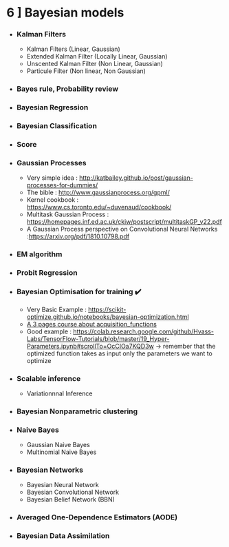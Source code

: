 
 # 6 ] Bayesian models
 
- ### Kalman Filters
  - Kalman Filters (Linear, Gaussian)
  - Extended Kalman Filter (Locally Linear, Gaussian)
  - Unscented Kalman Filter (Non Linear, Gaussian)
  - Particule Filter (Non linear, Non Gaussian)
- ### Bayes rule, Probability review
- ### Bayesian Regression
- ### Bayesian Classification
- ### Score
- ### Gaussian Processes
   - Very simple idea : http://katbailey.github.io/post/gaussian-processes-for-dummies/
   - The bible : http://www.gaussianprocess.org/gpml/
   - Kernel cookbook : https://www.cs.toronto.edu/~duvenaud/cookbook/
   - Multitask Gaussian Process : https://homepages.inf.ed.ac.uk/ckiw/postscript/multitaskGP_v22.pdf
   - A Gaussian Process perspective on Convolutional Neural Networks :https://arxiv.org/pdf/1810.10798.pdf
- ### EM algorithm
- ### Probit Regression
- ### Bayesian Optimisation for training :heavy_check_mark:
  - Very Basic Example : https://scikit-optimize.github.io/notebooks/bayesian-optimization.html
  - [A 3 pages course about acquisition_functions](./ressources/Bayesian_Optimization.pdf)
  - Good example : https://colab.research.google.com/github/Hvass-Labs/TensorFlow-Tutorials/blob/master/19_Hyper-Parameters.ipynb#scrollTo=OcCIOa7KQD3w -> remember that the optimized function takes as input only the parameters we want to optimize
- ### Scalable inference
  - Variationnnal Inference
- ### Bayesian Nonparametric clustering
- ### Naive Bayes
  - Gaussian Naive Bayes
  - Multinomial Naive Bayes
- ### Bayesian Networks
  - Bayesian Neural Network
  - Bayesian Convolutional Network
  - Bayesian Belief Network (BBN)
- ### Averaged One-Dependence Estimators (AODE)
- ### Bayesian Data Assimilation

